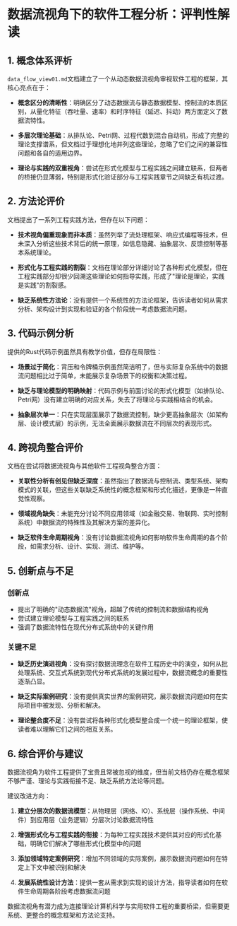 
# 数据流视角下的软件工程分析：评判性解读

## 1. 概念体系评析

`data_flow_view01.md`文档建立了一个从动态数据流视角审视软件工程的框架，其核心亮点在于：

- **概念区分的清晰性**：明确区分了动态数据流与静态数据模型、控制流的本质区别，从量化特征（吞吐量、速率）和时序特征（延迟、抖动）两方面定义了数据流特性。

- **多层次理论基础**：从排队论、Petri网、过程代数到混合自动机，形成了完整的理论支撑谱系，但文档过于理想化地并列这些理论，忽略了它们之间的兼容性问题和各自的适用边界。

- **理论与实践的双重视角**：尝试在形式化模型与工程实践之间建立联系，但两者的桥接仍显薄弱，特别是形式化验证部分与工程实践章节之间缺乏有机过渡。

## 2. 方法论评价

文档提出了一系列工程实践方法，但存在以下问题：

- **技术视角偏重现象而非本质**：虽然列举了流处理框架、响应式编程等技术，但未深入分析这些技术背后的统一原理，如信息隐藏、抽象层次、反馈控制等基本系统理论。

- **形式化与工程实践的割裂**：文档在理论部分详细讨论了各种形式化模型，但在工程实践部分却很少回溯这些理论如何指导实践，形成了"理论是理论，实践是实践"的割裂感。

- **缺乏系统性方法论**：没有提供一个系统性的方法论框架，告诉读者如何从需求分析、架构设计到实现和验证的各个阶段统一考虑数据流问题。

## 3. 代码示例分析

提供的Rust代码示例虽然具有教学价值，但存在局限性：

- **场景过于简化**：背压和令牌桶示例虽然简洁明了，但与实际复杂系统中的数据流问题相比过于简单，未能展示复杂场景下的权衡和决策过程。

- **缺乏与理论模型的明确映射**：代码示例与前面讨论的形式化模型（如排队论、Petri网）没有建立明确的对应关系，失去了将理论与实践相结合的机会。

- **抽象层次单一**：只在实现层面展示了数据流控制，缺少更高抽象层次（如架构层、设计模式层）的示例，无法全面展示数据流在不同层次的表现形式。

## 4. 跨视角整合评价

文档在尝试将数据流视角与其他软件工程视角整合方面：

- **关联性分析有创见但缺乏深度**：虽然指出了数据流与控制流、类型系统、架构模式的关联，但这些关联缺乏系统性的概念框架和形式化描述，更像是一种直觉性观察。

- **领域视角缺失**：未能充分讨论不同应用领域（如金融交易、物联网、实时控制系统）中数据流的特殊性及其解决方案的差异化。

- **缺乏软件生命周期视角**：没有讨论数据流视角如何影响软件生命周期的各个阶段，如需求分析、设计、实现、测试、维护等。

## 5. 创新点与不足

### 创新点

- 提出了明确的"动态数据流"视角，超越了传统的控制流和数据结构视角
- 尝试建立理论模型与工程实践之间的联系
- 强调了数据流特性在现代分布式系统中的关键作用

### 关键不足

- **缺乏历史演进视角**：没有探讨数据流理念在软件工程历史中的演变，如何从批处理系统、交互式系统到现代分布式系统的发展过程中，数据流概念的重要性逐渐凸显。

- **缺乏实际案例研究**：没有提供真实世界的案例研究，展示数据流问题如何在实际项目中被发现、分析和解决。

- **理论整合度不足**：没有尝试将各种形式化模型整合成一个统一的理论框架，使读者难以理解它们之间的相互关系。

## 6. 综合评价与建议

数据流视角为软件工程提供了宝贵且常被忽视的维度，但当前文档仍存在概念框架不够严谨、理论与实践衔接不足、缺乏系统方法论等问题。

建议改进方向：

1. **建立分层次的数据流模型**：从物理层（网络、IO）、系统层（操作系统、中间件）到应用层（业务逻辑）分层次讨论数据流特性

2. **增强形式化与工程实践的衔接**：为每种工程实践技术提供其对应的形式化基础，明确它们解决了哪些形式化模型中的问题

3. **添加领域特定案例研究**：增加不同领域的实际案例，展示数据流问题如何在特定上下文中被识别和解决

4. **发展系统性设计方法**：提供一套从需求到实现的设计方法，指导读者如何在软件生命周期各阶段考虑数据流问题

数据流视角有潜力成为连接理论计算机科学与实用软件工程的重要桥梁，但需要更系统、更整合的概念框架和方法论支持。
